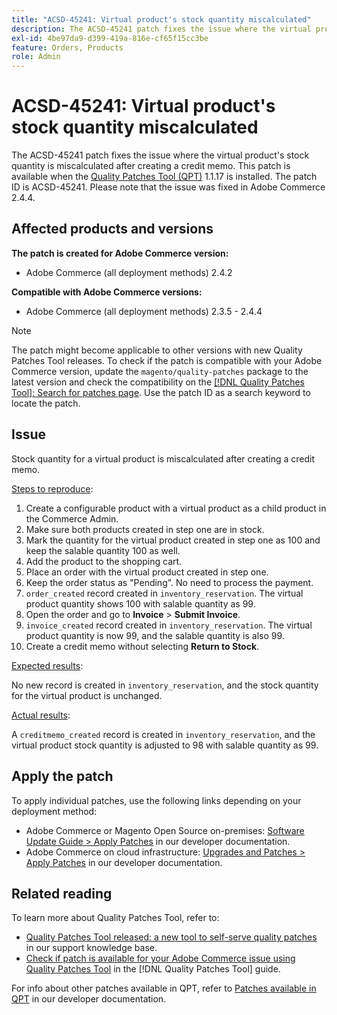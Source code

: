 ```yaml
---
title: "ACSD-45241: Virtual product's stock quantity miscalculated"
description: The ACSD-45241 patch fixes the issue where the virtual product's stock quantity is miscalculated after creating a credit memo. This patch is available when the [Quality Patches Tool (QPT)](https://experienceleague.adobe.com/en/docs/commerce-knowledge-base/kb/announcements/commerce-announcements/magento-quality-patches-released-new-tool-to-self-serve-quality-patches) 1.1.17 is installed. The patch ID is ACSD-45241. Please note that the issue was fixed in Adobe Commerce 2.4.4.
exl-id: 4be97da9-d399-419a-816e-cf65f15cc3be
feature: Orders, Products
role: Admin
---
```

# ACSD-45241: Virtual product's stock quantity miscalculated

The ACSD-45241 patch fixes the issue where the virtual product's stock quantity is miscalculated after creating a credit memo. This patch is available when the [Quality Patches Tool (QPT)](https://experienceleague.adobe.com/en/docs/commerce-knowledge-base/kb/announcements/commerce-announcements/magento-quality-patches-released-new-tool-to-self-serve-quality-patches) 1.1.17 is installed. The patch ID is ACSD-45241. Please note that the issue was fixed in Adobe Commerce 2.4.4.

## Affected products and versions

**The patch is created for Adobe Commerce version:**

* Adobe Commerce (all deployment methods) 2.4.2

**Compatible with Adobe Commerce versions:**

* Adobe Commerce (all deployment methods) 2.3.5 - 2.4.4

>[!NOTE]
>
>The patch might become applicable to other versions with new Quality Patches Tool releases. To check if the patch is compatible with your Adobe Commerce version, update the `magento/quality-patches` package to the latest version and check the compatibility on the [[!DNL Quality Patches Tool]: Search for patches page](https://experienceleague.adobe.com/en/docs/commerce-knowledge-base/kb/announcements/commerce-announcements/magento-quality-patches-released-new-tool-to-self-serve-quality-patches). Use the patch ID as a search keyword to locate the patch.

## Issue

Stock quantity for a virtual product is miscalculated after creating a credit memo.

<u>Steps to reproduce</u>:

1. Create a configurable product with a virtual product as a child product in the Commerce Admin.
1. Make sure both products created in step one are in stock.
1. Mark the quantity for the virtual product created in step one as 100 and keep the salable quantity 100 as well.
1. Add the product to the shopping cart.
1. Place an order with the virtual product created in step one.
1. Keep the order status as "Pending". No need to process the payment.
1. `order_created` record created in `inventory_reservation`. The virtual product quantity shows 100 with salable quantity as 99.
1. Open the order and go to **Invoice** > **Submit Invoice**.
1. `invoice_created` record created in `inventory_reservation`. The virtual product quantity is now 99, and the salable quantity is also 99.
1. Create a credit memo without selecting **Return to Stock**.

<u>Expected results</u>:

No new record is created in `inventory_reservation`, and the stock quantity for the virtual product is unchanged.

<u>Actual results</u>:

A `creditmemo_created` record is created in `inventory_reservation`, and the virtual product stock quantity is adjusted to 98 with salable quantity as 99.

## Apply the patch

To apply individual patches, use the following links depending on your deployment method:

* Adobe Commerce or Magento Open Source on-premises: [Software Update Guide > Apply Patches](https://devdocs.magento.com/guides/v2.4/comp-mgr/patching/mqp.html) in our developer documentation.
* Adobe Commerce on cloud infrastructure: [Upgrades and Patches > Apply Patches](https://devdocs.magento.com/cloud/project/project-patch.html) in our developer documentation.

## Related reading

To learn more about Quality Patches Tool, refer to:

* [Quality Patches Tool released: a new tool to self-serve quality patches](https://experienceleague.adobe.com/en/docs/commerce-knowledge-base/kb/announcements/commerce-announcements/magento-quality-patches-released-new-tool-to-self-serve-quality-patches) in our support knowledge base.
* [Check if patch is available for your Adobe Commerce issue using Quality Patches Tool](/help/tools/quality-patches-tool/patches-available-in-qpt/check-patch-for-magento-issue-with-magento-quality-patches.md) in the [!DNL Quality Patches Tool] guide.

For info about other patches available in QPT, refer to [Patches available in QPT](https://devdocs.magento.com/quality-patches/tool.html#patch-grid) in our developer documentation.
